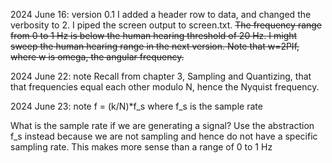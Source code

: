 2024 June 16: version 0.1
I added a header row to data, and changed the verbosity to 2. I piped the screen output to screen.txt. ~~The frequency range from 0 to 1 Hz is below the human hearing threshold of 20 Hz. I might sweep the human hearing range in the next version. Note that w=2PIf, where w is omega, the angular frequency.~~

2024 June 22: note
Recall from chapter 3, Sampling and Quantizing, that that frequencies equal each other modulo N, hence the Nyquist frequency.

2024 June 23: note
f = (k/N)*f_s where f_s is the sample rate

What is the sample rate if we are generating a signal? Use the abstraction f_s instead because we are not sampling and hence do not have a specific sampling rate. This makes more sense than a range of 0 to 1 Hz
